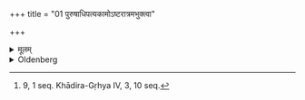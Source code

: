 +++
title = "01 पुरुषाधिपत्यकामोऽष्टरात्रमभुक्त्वा"

+++

<details><summary>मूलम्</summary>

पुरुषाधिपत्यकामोऽष्टरात्रमभुक्त्वा १
</details>

<details><summary>Oldenberg</summary>

1. [^1]  One who desires to become a ruler among men should fast through a period of eight nights.


[^1]:  9, 1 seq. Khādira-Gṛhya IV, 3, 10 seq.
</details>
